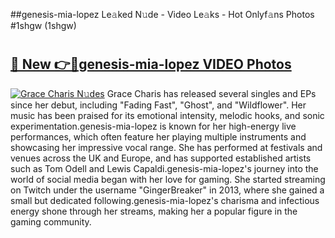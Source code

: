 ##genesis-mia-lopez Le𝚊ked N𝚞de - Video Le𝚊ks - Hot Onlyf𝚊ns Photos #1shgw (1shgw)

# <h2><a href="https://mediaupload.pro?title=genesis-mia-lopez&ref=9FEB">🔗 New 👉🔴genesis-mia-lopez VIDEO Photos</a></h2>

[![Grace Charis N𝚞des](https://i.imgur.com/rIISA9y.gif)](https://mediaupload.pro?title=genesis-mia-lopez&ref=9FEB)
Grace Charis has released several singles and EPs since her debut, including "Fading Fast", "Ghost", and "Wildflower". Her music has been praised for its emotional intensity, melodic hooks, and sonic experimentation.genesis-mia-lopez is known for her high-energy live performances, which often feature her playing multiple instruments and showcasing her impressive vocal range. She has performed at festivals and venues across the UK and Europe, and has supported established artists such as Tom Odell and Lewis Capaldi.genesis-mia-lopez's journey into the world of social media began with her love for gaming. She started streaming on Twitch under the username "GingerBreaker" in 2013, where she gained a small but dedicated following.genesis-mia-lopez's charisma and infectious energy shone through her streams, making her a popular figure in the gaming community.